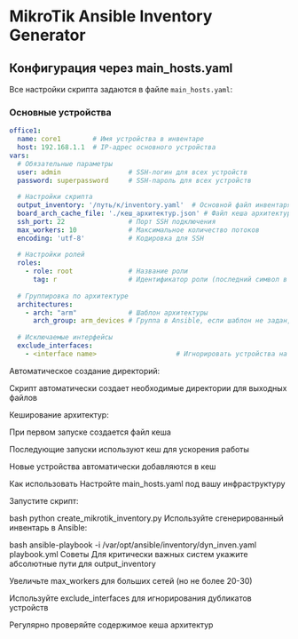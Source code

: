 # MikroTik Ansible Inventory Generator

## Конфигурация через main_hosts.yaml

Все настройки скрипта задаются в файле `main_hosts.yaml`:

### Основные устройства
```yaml
office1:
  name: core1        # Имя устройства в инвентаре
  host: 192.168.1.1  # IP-адрес основного устройства
vars:
  # Обязательные параметры
  user: admin                 # SSH-логин для всех устройств
  password: superpassword     # SSH-пароль для всех устройств
  
  # Настройки скрипта
  output_inventory: '/путь/к/inventory.yaml'  # Основной файл инвентаря
  board_arch_cache_file: './кеш_архитектур.json' # Файл кеша архитектур
  ssh_port: 22                # Порт SSH подключения
  max_workers: 10             # Максимальное количество потоков
  encoding: 'utf-8'           # Кодировка для SSH
  
  # Настройки ролей
  roles:
    - role: root              # Название роли
      tag: r                  # Идентификатор роли (последний символ в identity)
  
  # Группировка по архитектуре
  architectures:
    - arch: "arm"             # Шаблон архитектуры
      arch_group: arm_devices # Группа в Ansible, если шаблон не задан, устройство добавляется в группу главного устройства
        
  # Исключаемые интерфейсы
  exclude_interfaces:
    - <interface name>                    # Игнорировать устройства на этих интерфейсах, поддерживаются wildcards

```
Автоматическое создание директорий:

Скрипт автоматически создает необходимые директории для выходных файлов

Кеширование архитектур:

При первом запуске создается файл кеша

Последующие запуски используют кеш для ускорения работы

Новые устройства автоматически добавляются в кеш

Как использовать
Настройте main_hosts.yaml под вашу инфраструктуру

Запустите скрипт:

bash
python create_mikrotik_inventory.py
Используйте сгенерированный инвентарь в Ansible:

bash
ansible-playbook -i /var/opt/ansible/inventory/dyn_inven.yaml playbook.yml
Советы
Для критически важных систем укажите абсолютные пути для output_inventory

Увеличьте max_workers для больших сетей (но не более 20-30)

Используйте exclude_interfaces для игнорирования дубликатов устройств

Регулярно проверяйте содержимое кеша архитектур
